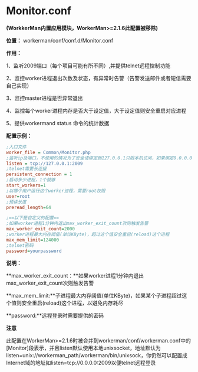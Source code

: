 # Monitor.conf
**(WorkkerMan内置应用模块，WorkerMan>=2.1.6此配置被移除)**

**位置：**
workerman/conf/conf.d/Monitor.conf

**作用：**

1、监听2009端口（每个项目可能有所不同）,并提供telnet远程控制功能

2、监控worker进程退出次数及状态，有异常时告警（告警发送邮件或者短信需要自己实现）

3、监控master进程是否异常退出

4、监控每个worker进程内存是否大于设定值，大于设定值则安全重启对应进程

5、提供workermand status 命令的统计数据


**配置示例：**

```ini
;入口文件
worker_file = Common/Monitor.php
;监听ip及端口，不使用的情况为了安全请绑定到127.0.0.1只限本机访问，如果绑定0.0.0.0，则记得更改下面telnet密码配置
listen = tcp://127.0.0.1:2009
;telnet需要长连接
persistent_connection = 1
;启动多少进程，1个就够
start_workers=1
;以哪个用户运行这个worker进程，需要root权限
user=root
;预读长度
preread_length=64

;==以下是自定义的配置==
;如果worker进程1分钟内退出max_worker_exit_count次则触发告警
max_worker_exit_count=2000
;worker进程最大内存阈值(单位KByte)，超过这个值安全重启(reload)这个进程
max_mem_limit=124000
;telnet密码
password=yourpassword
```

**说明：**

**max_worker_exit_count：**如果worker进程1分钟内退出max_worker_exit_count次则触发告警

**max_mem_limit:**子进程最大内存阈值(单位KByte)，如果某个子进程超过这个值则安全重启(reload)这个进程，以避免内存耗尽

**password:**远程登录时需要提供的密码

**注意**

此配置在WorkerMan>=2.1.6时被合并到workerman/conf/workerman.conf中的[Monitor]段表示，并且listen默认使用本地unixsocket，地址默认为listen=unix://workerman_path/workerman/bin/unixsock，你仍然可以配置成Internet域的地址如listen=tcp://0.0.0.0:2009以便telnet远程登录





